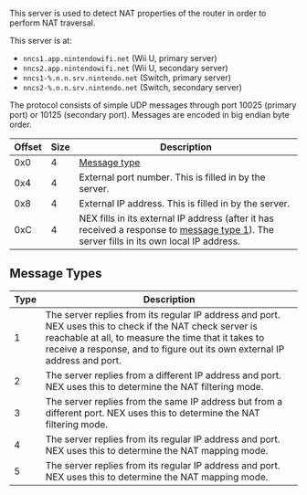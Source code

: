 This server is used to detect NAT properties of the router in order to perform NAT traversal.

This server is at:<br>
- `nncs1.app.nintendowifi.net` (Wii U, primary server)
- `nncs2.app.nintendowifi.net` (Wii U, secondary server)
- `nncs1-%.n.n.srv.nintendo.net` (Switch, primary server)
- `nncs2-%.n.n.srv.nintendo.net` (Switch, secondary server)

The protocol consists of simple UDP messages through port 10025 (primary port) or 10125 (secondary port). Messages are encoded in big endian byte order.

| Offset | Size | Description |
| --- | --- | --- |
| 0x0 | 4 | [Message type](#message-types) |
| 0x4 | 4 | External port number. This is filled in by the server. |
| 0x8 | 4 | External IP address. This is filled in by the server. |
| 0xC | 4 | NEX fills in its external IP address (after it has received a response to [message type 1](#message-types)). The server fills in its own local IP address. |

## Message Types
| Type | Description |
| --- | --- |
| 1 | The server replies from its regular IP address and port. NEX uses this to check if the NAT check server is reachable at all, to measure the time that it takes to receive a response, and to figure out its own external IP address and port. |
| 2 | The server replies from a different IP address and port. NEX uses this to determine the NAT filtering mode. |
| 3 | The server replies from the same IP address but from a different port. NEX uses this to determine the NAT filtering mode.
| 4 | The server replies from its regular IP address and port. NEX uses this to determine the NAT mapping mode. |
| 5 | The server replies from its regular IP address and port. NEX uses this to determine the NAT mapping mode. |
